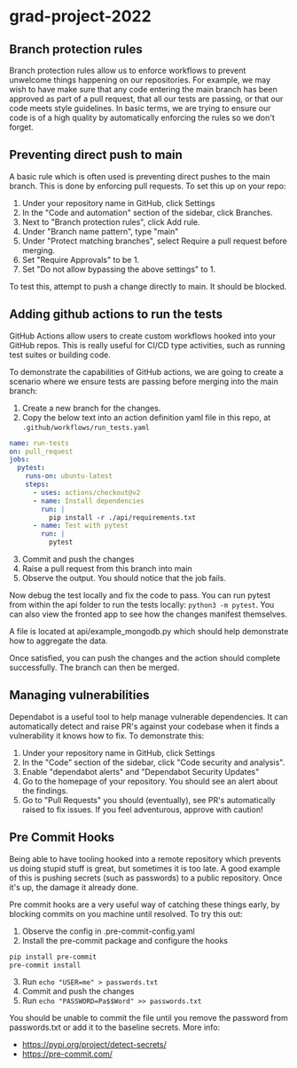 # grad-project-2022


## Branch protection rules
Branch protection rules allow us to enforce workflows to prevent unwelcome things happening on our repositories. For example, we may wish to have make sure that any code entering the main branch has been approved as part of a pull request, that all our tests are passing, or that our code meets style guidelines. In basic terms, we are trying to ensure our code is of a high quality by automatically enforcing the rules so we don't forget.


## Preventing direct push to main
A basic rule which is often used is preventing direct pushes to the main branch. This is done by enforcing pull requests. To set this up on your repo:

1. Under your repository name in GitHub, click Settings
2. In the "Code and automation" section of the sidebar, click  Branches.
3. Next to "Branch protection rules", click Add rule.
4. Under "Branch name pattern", type "main"
5. Under "Protect matching branches", select Require a pull request before merging.
6. Set "Require Approvals" to be 1.
7. Set "Do not allow bypassing the above settings" to 1.


To test this, attempt to push a change directly to main. It should be blocked.

## Adding github actions to run the tests
GitHub Actions allow users to create custom workflows hooked into your GitHub repos. This is really useful for CI/CD type activities, such as running test suites or building code.


To demonstrate the capabilities of GitHub actions, we are going to create a scenario where we ensure tests are passing before merging into the main branch:

1. Create a new branch for the changes.
2. Copy the below text into an action definition yaml file in this repo, at `.github/workflows/run_tests.yaml`
``` yaml
name: run-tests
on: pull_request
jobs:
  pytest:
    runs-on: ubuntu-latest
    steps:
      - uses: actions/checkout@v2
      - name: Install dependencies
        run: |
          pip install -r ./api/requirements.txt
      - name: Test with pytest
        run: |
          pytest
```
3. Commit and push the changes
4. Raise a pull request from this branch into main
5. Observe the output. You should notice that the job fails.

Now debug the test locally and fix the code to pass. You can run pytest from within the api folder to run the tests locally: `python3 -m pytest`. You can also view the fronted app to see how the changes manifest themselves.

A file is located at api/example_mongodb.py which should help demonstrate how to aggregate the data.

Once satisfied, you can push the changes and the action should complete successfully. The branch can then be merged.

## Managing vulnerabilities
Dependabot is a useful tool to help manage vulnerable dependencies. It can automatically detect and raise PR's against your codebase when it finds a vulnerability it knows how to fix. To demonstrate this:

1. Under your repository name in GitHub, click Settings
2. In the "Code" section of the sidebar, click "Code security and analysis".
3. Enable "dependabot alerts" and "Dependabot Security Updates"
4. Go to the homepage of your repository. You should see an alert about the findings.
5. Go to "Pull Requests" you should (eventually), see PR's automatically raised to fix issues. If you feel adventurous, approve with caution!


## Pre Commit Hooks
Being able to have tooling hooked into a remote repository which prevents us doing stupid stuff is great, but sometimes it is too late. A good example of this is pushing secrets (such as passwords) to a public repository. Once it's up, the damage it already done.

Pre commit hooks are a very useful way of catching these things early, by blocking commits on you machine until resolved. To try this out:

1. Observe the config in .pre-commit-config.yaml
2. Install the pre-commit package and configure the hooks
``` sh
pip install pre-commit
pre-commit install
```
3. Run `echo "USER=me" > passwords.txt`
4. Commit and push the changes
5. Run `echo "PASSWORD=Pa$$Word" >> passwords.txt`

You should be unable to commit the file until you remove the password from passwords.txt or add it to the baseline secrets.
More info:

- https://pypi.org/project/detect-secrets/
- https://pre-commit.com/

